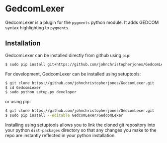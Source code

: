 # GedcomLexer

GedcomLexer is a plugin for the `pygments` python module.  It adds GEDCOM syntax highlighting to `pygments`.

## Installation

GedcomLexer can be installed directly from github using `pip`:

```bash
$ sudo pip install git+https://github.com/johnchristopherjones/GedcomLexer.git
```

For development, GedcomLexer can be installed using setuptools:

```bash
$ git clone https://github.com/johnchristopherjones/GedcomLexer.git
$ cd GedcomLexer
$ sudo python setup.py developer
```

or using pip:

```bash
$ git clone https://github.com/johnchristopherjones/GedcomLexer.git
$ sudo pip install --editable GedcomLexer/GedcomLexer
```

Installing using setuptools allows you to link the cloned git repository into your python `dist-packages` directory so that any changes you make to the repo are instantly reflected in your python installation.
